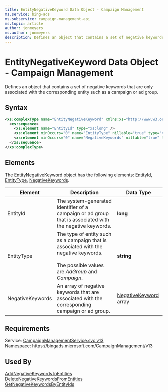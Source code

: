 ```yaml
---
title: EntityNegativeKeyword Data Object - Campaign Management
ms.service: bing-ads
ms.subservice: campaign-management-api
ms.topic: article
author: jonmeyers
ms.author: jonmeyers
description: Defines an object that contains a set of negative keywords that are only associated with the corresponding entity such as a campaign or ad group.
---
```

# EntityNegativeKeyword Data Object - Campaign Management
Defines an object that contains a set of negative keywords that are only associated with the corresponding entity such as a campaign or ad group.

## Syntax
```xml
<xs:complexType name="EntityNegativeKeyword" xmlns:xs="http://www.w3.org/2001/XMLSchema">
  <xs:sequence>
    <xs:element name="EntityId" type="xs:long" />
    <xs:element minOccurs="0" name="EntityType" nillable="true" type="xs:string" />
    <xs:element minOccurs="0" name="NegativeKeywords" nillable="true" type="tns:ArrayOfNegativeKeyword" />
  </xs:sequence>
</xs:complexType>
```

## <a name="elements"></a>Elements

The [EntityNegativeKeyword](entitynegativekeyword.md) object has the following elements: [EntityId](#entityid), [EntityType](#entitytype), [NegativeKeywords](#negativekeywords).

|Element|Description|Data Type|
|-----------|---------------|-------------|
|<a name="entityid"></a>EntityId|The system-generated identifier of a campaign or ad group that is associated with the negative keywords.|**long**|
|<a name="entitytype"></a>EntityType|The type of entity such as a campaign that is associated with the negative keywords.<br/><br/>The possible values are *AdGroup* and *Campaign*.|**string**|
|<a name="negativekeywords"></a>NegativeKeywords|An array of negative keywords that are associated with the corresponding campaign or ad group.|[NegativeKeyword](negativekeyword.md) array|

## Requirements
Service: [CampaignManagementService.svc v13](https://campaign.api.bingads.microsoft.com/Api/Advertiser/CampaignManagement/v13/CampaignManagementService.svc)  
Namespace: https\://bingads.microsoft.com/CampaignManagement/v13  

## Used By
[AddNegativeKeywordsToEntities](addnegativekeywordstoentities.md)  
[DeleteNegativeKeywordsFromEntities](deletenegativekeywordsfromentities.md)  
[GetNegativeKeywordsByEntityIds](getnegativekeywordsbyentityids.md)  
